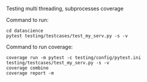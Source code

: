 Testing multi threading, subprocesses coverage

Command to run:

```
cd datascience
pytest testing/testcases/test_my_serv.py -s -v
```

Command to run coverage:

```
coverage run -m pytest -c testing/config/pytest.ini testing/testcases/test_my_serv.py -s -v
coverage combine                                              
coverage report -m
```
